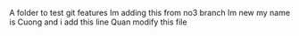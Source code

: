 A folder to test git features
Im adding this from no3 branch
Im new my name is Cuong and i add this line
Quan modify this file